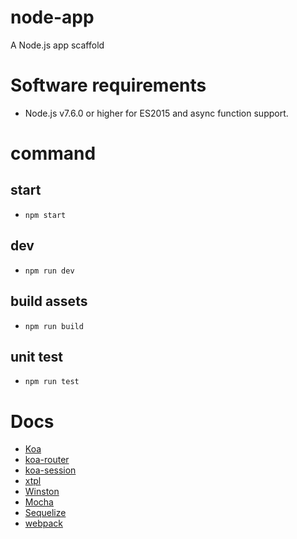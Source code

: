 # node-app
A Node.js app scaffold

# Software requirements
* Node.js v7.6.0 or higher for ES2015 and async function support.

# command
## start
* `npm start`

## dev
* `npm run dev`

## build assets
* `npm run build`

## unit test
* `npm run test`

# Docs
* [Koa](http://koajs.com/)
* [koa-router](https://github.com/alexmingoia/koa-router/tree/master/)
* [koa-session](https://www.npmjs.com/package/koa-session)
* [xtpl](https://github.com/xtemplate/xtpl)
* [Winston](https://github.com/winstonjs/winston)
* [Mocha](https://mochajs.org/)
* [Sequelize](http://docs.sequelizejs.com/)
* [webpack](webpack.github.io/docs/configuration.html)
